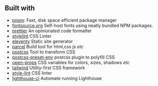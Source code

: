 ## Built with

- [pnpm](https://pnpm.io/): Fast, disk space efficient package manager
- [fontsource.org](https://fontsource.org/) Self-host fonts using neatly bundled
  NPM packages.
- [prettier](https://prettier.io/) An opinionated code formatter
- [stylelint](https://stylelint.io/) CSS Linter
- [eleventy](https://www.11ty.dev/) Static site generator
- [parcel](https://parceljs.org/) Build tool for html,css js _etc_
- [postcss](https://postcss.org/) Tool to transform CSS
- [postcss-preset-env]() postcss plugin to polyfill CSS
- [open-props](https://open-props.style/) CSS variables for colors, sizes,
  shadows _etc_
- [tailwind](https://tailwindcss.com/) Utility-first CSS framework
- [style-lint](https://stylelint.io/) CSS linter
- [lighthouse-ci]() Automate running Lighthouse
